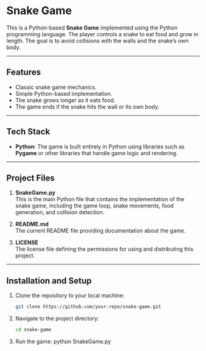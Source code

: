 # Snake Game

This is a Python-based **Snake Game** implemented using the Python programming language. The player controls a snake to eat food and grow in length. The goal is to avoid collisions with the walls and the snake’s own body.

---

## Features

- Classic snake game mechanics.
- Simple Python-based implementation.
- The snake grows longer as it eats food.
- The game ends if the snake hits the wall or its own body.

---

## Tech Stack

- **Python**: The game is built entirely in Python using libraries such as **Pygame** or other libraries that handle game logic and rendering.

---

## Project Files

1. **SnakeGame.py**  
   This is the main Python file that contains the implementation of the snake game, including the game loop, snake movements, food generation, and collision detection.

2. **README.md**  
   The current README file providing documentation about the game.

3. **LICENSE**  
   The license file defining the permissions for using and distributing this project.

---

## Installation and Setup

1. Clone the repository to your local machine:
   ```bash
   git clone https://github.com/your-repo/snake-game.git
   ```

2. Navigate to the project directory:
   ```bash
   cd snake-game
   ```

3. Run the game:
   python SnakeGame.py

   
